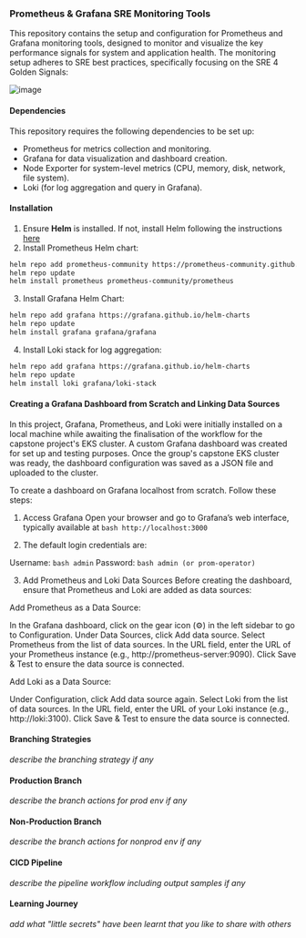 ### Prometheus & Grafana SRE Monitoring Tools
This repository contains the setup and configuration for Prometheus and Grafana monitoring tools, designed to monitor and visualize the key performance signals for system and application health. The monitoring setup adheres to SRE best practices, specifically focusing on the SRE 4 Golden Signals: 

![image](https://github.com/user-attachments/assets/cdead711-a757-4277-8c0d-1714588aae81)

#### Dependencies
This repository requires the following dependencies to be set up:
- Prometheus for metrics collection and monitoring.
- Grafana for data visualization and dashboard creation.
- Node Exporter for system-level metrics (CPU, memory, disk, network, file system).
- Loki (for log aggregation and query in Grafana).

#### **Installation** 
1. Ensure **Helm** is installed. If not, install Helm following the instructions [here](https://helm.sh/docs/intro/install/)
2. Install Prometheus Helm chart:
```bash
helm repo add prometheus-community https://prometheus-community.github.io/helm-charts
helm repo update
helm install prometheus prometheus-community/prometheus
```
3. Install Grafana Helm Chart:
```bash
helm repo add grafana https://grafana.github.io/helm-charts
helm repo update
helm install grafana grafana/grafana
```
4. Install Loki stack for log aggregation:
```bash
helm repo add grafana https://grafana.github.io/helm-charts
helm repo update
helm install loki grafana/loki-stack
```


#### Creating a Grafana Dashboard from Scratch and Linking Data Sources
In this project, Grafana, Prometheus, and Loki were initially installed on a local machine while awaiting the finalisation of the workflow for the capstone project's EKS cluster. A custom Grafana dashboard was created for set up and testing purposes. Once the group's capstone EKS cluster was ready, the dashboard configuration was saved as a JSON file and uploaded to the cluster.

To create a dashboard on Grafana localhost from scratch. Follow these steps:

1. Access Grafana
Open your browser and go to Grafana’s web interface, typically available at
```bash http://localhost:3000```

3. The default login credentials are:

Username: ```bash admin```
Password: ```bash admin (or prom-operator)```


3. Add Prometheus and Loki Data Sources
Before creating the dashboard, ensure that Prometheus and Loki are added as data sources:

Add Prometheus as a Data Source:

In the Grafana dashboard, click on the gear icon (⚙️) in the left sidebar to go to Configuration.
Under Data Sources, click Add data source.
Select Prometheus from the list of data sources.
In the URL field, enter the URL of your Prometheus instance (e.g., http://prometheus-server:9090).
Click Save & Test to ensure the data source is connected.

Add Loki as a Data Source:

Under Configuration, click Add data source again.
Select Loki from the list of data sources.
In the URL field, enter the URL of your Loki instance (e.g., http://loki:3100).
Click Save & Test to ensure the data source is connected.

#### Branching Strategies
_describe the branching strategy if any_
#### Production Branch
_describe the branch actions for prod env if any_
#### Non-Production Branch
_describe the branch actions for nonprod env if any_
#### CICD Pipeline
_describe the pipeline workflow including output samples if any_
#### Learning Journey
_add what "little secrets" have been learnt that you like to share with others_ 


